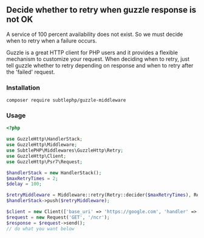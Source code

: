 ## Decide whether to retry when guzzle response is not OK


A service of 100 percent availability does not exist. So we must decide when to retry when a failure occurs.

Guzzle is a great HTTP client for PHP users and it provides a flexible mechanism to customize your request. When deciding when to retry, 
just tell guzzle whether to retry depending on response and when to retry after the 'failed' request.


### Installation

`composer require subtlephp/guzzle-middleware`

### Usage

```php
<?php

use GuzzleHttp\HandlerStack;
use GuzzleHttp\Middleware;
use SubtlePHP\Middlewares\GuzzleHttp\Retry;
use GuzzleHttp\Client;
use GuzzleHttp\Psr7\Request;

$handlerStack = new HandlerStack();
$maxRetryTimes = 2;
$delay = 100;

$retryMiddleware = Middleware::retry(Retry::decider($maxRetryTimes), Retry::delay($delay));
$handlerStack->push($retryMiddleware);

$client = new Client(['base_uri' => 'https://google.com', 'handler' => $handlerStack]);
$request = new Request('GET', '/ncr');
$response = $request->send();
// do what you want below
```
